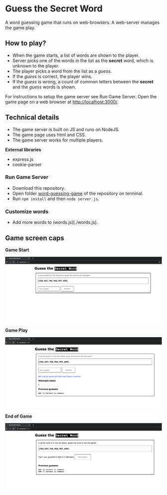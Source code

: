 # Guess the Secret Word
A word guessing game that runs on web-browsers. A web-server manages the game play. 

## How to play?
* When the game starts, a list of words are shown to the player.
* Server picks one of the words in the list as the __secret__ word, which is unknown to the player.
* The player picks a word from the list as a _guess_.
* If the _guess_ is correct, the player wins. 
* If the _guess_ is wrong, a count of common letters between the __secret__ and the _guess_ words is shown.

For instructions to setup the game server see Run Game Server.
Open the game page on a web browser at [http://localhost:3000/](http://localhost:3000/).

## Technical details
* The game server is built on JS and runs on NodeJS.
* The game page uses html and CSS.
* The game server works for multiple players.

__External libraries__

* express.js
* cookie-parser

### Run Game Server
* Download this repository.
* Open folder [word-guessing-game](./word-guessing-game/) of the repository on terminal.
* Run `npm install` and then `node server.js`.

### Customize words
* Add more words to (words.js)[./words.js].

## Game screen caps

__Game Start__

![Game Start](./images/Game_Start.png)

__Game Play__

![Game Play](./images/Game_Play.png)

__End of Game__

![End of Game](./images/Game_Ended.png)
